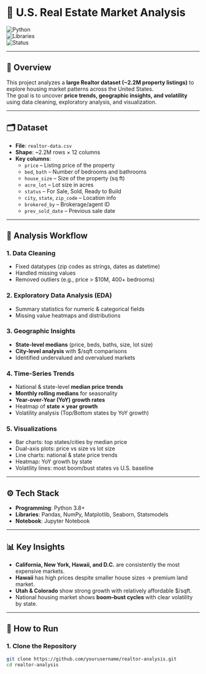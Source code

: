 # 🏡 U.S. Real Estate Market Analysis

![Python](https://img.shields.io/badge/Python-3.8+-blue.svg)  
![Libraries](https://img.shields.io/badge/Libraries-Pandas%20|%20Matplotlib%20|%20Seaborn%20|%20NumPy-orange.svg)  
![Status](https://img.shields.io/badge/Status-Completed-green.svg)

---

## 📌 Overview  
This project analyzes a **large Realtor dataset (~2.2M property listings)** to explore housing market patterns across the United States.  
The goal is to uncover **price trends, geographic insights, and volatility** using data cleaning, exploratory analysis, and visualization.  

---

## 🗂️ Dataset  
- **File**: `realtor-data.csv`  
- **Shape**: ~2.2M rows × 12 columns  
- **Key columns**:
  - `price` – Listing price of the property  
  - `bed`, `bath` – Number of bedrooms and bathrooms  
  - `house_size` – Size of the property (sq ft)  
  - `acre_lot` – Lot size in acres  
  - `status` – For Sale, Sold, Ready to Build  
  - `city`, `state`, `zip_code` – Location info  
  - `brokered_by` – Brokerage/agent ID  
  - `prev_sold_date` – Previous sale date  

---

## 🔎 Analysis Workflow  

### 1. Data Cleaning  
- Fixed datatypes (zip codes as strings, dates as datetime)  
- Handled missing values  
- Removed outliers (e.g., price > $10M, 400+ bedrooms)  

### 2. Exploratory Data Analysis (EDA)  
- Summary statistics for numeric & categorical fields  
- Missing value heatmaps and distributions  

### 3. Geographic Insights  
- **State-level medians** (price, beds, baths, size, lot size)  
- **City-level analysis** with $/sqft comparisons  
- Identified undervalued and overvalued markets  

### 4. Time-Series Trends  
- National & state-level **median price trends**  
- **Monthly rolling medians** for seasonality  
- **Year-over-Year (YoY) growth rates**  
- Heatmap of **state × year growth**  
- Volatility analysis (Top/Bottom states by YoY growth)  

### 5. Visualizations  
- Bar charts: top states/cities by median price  
- Dual-axis plots: price vs size vs lot size  
- Line charts: national & state price trends  
- Heatmap: YoY growth by state  
- Volatility lines: most boom/bust states vs U.S. baseline  

---

## ⚙️ Tech Stack  
- **Programming**: Python 3.8+  
- **Libraries**: Pandas, NumPy, Matplotlib, Seaborn, Statsmodels  
- **Notebook**: Jupyter Notebook  

---

## 📊 Key Insights  
- **California, New York, Hawaii, and D.C.** are consistently the most expensive markets.  
- **Hawaii** has high prices despite smaller house sizes → premium land market.  
- **Utah & Colorado** show strong growth with relatively affordable $/sqft.  
- National housing market shows **boom–bust cycles** with clear volatility by state.  

---

## 🚀 How to Run  

### 1. Clone the Repository  
```bash
git clone https://github.com/yourusername/realtor-analysis.git
cd realtor-analysis
